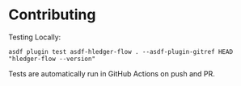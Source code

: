 # Contributing

Testing Locally:

```shell
asdf plugin test asdf-hledger-flow . --asdf-plugin-gitref HEAD "hledger-flow --version"
```

Tests are automatically run in GitHub Actions on push and PR.
